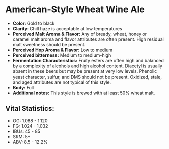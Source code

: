 # American-Style Wheat Wine Ale

- **Color:** Gold to black
- **Clarity:** Chill haze is acceptable at low temperatures
- **Perceived Malt Aroma & Flavor:** Any of bready, wheat, honey or caramel malt aroma and flavor attributes are often present. High residual malt sweetness should be present.
- **Perceived Hop Aroma & Flavor:** Low to medium
- **Perceived bitterness:** Medium to medium-high
- **Fermentation Characteristics:** Fruity esters are often high and balanced by a complexity of alcohols and high alcohol content. Diacetyl is usually absent in these beers but may be present at very low levels. Phenolic yeast character, sulfur, and DMS should not be present. Oxidized, stale, and aged attributes are not typical of this style.
- **Body:** Full
- **Additional notes:** This style is brewed with at least 50% wheat malt.

## Vital Statistics:

- OG: 1.088 - 1.120
- FG: 1.024 - 1.032
- IBUs: 45 - 85
- SRM: 5+
- ABV: 8.5 - 12.2% 
